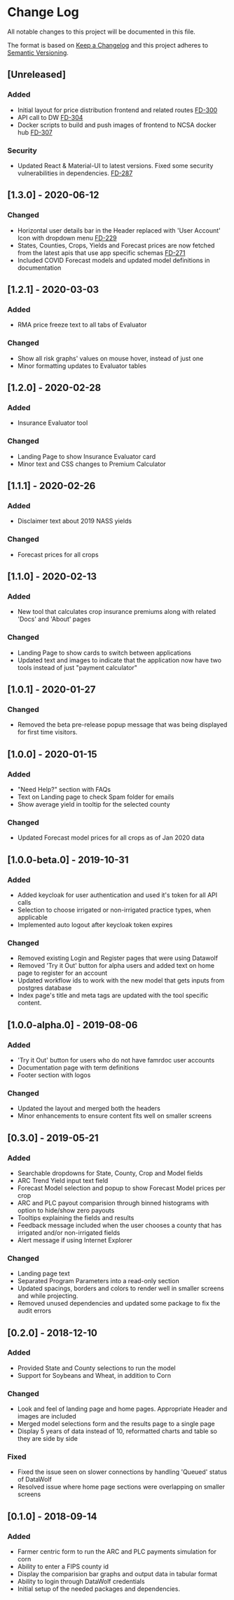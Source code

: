 # Change Log
All notable changes to this project will be documented in this file.

The format is based on [Keep a Changelog](http://keepachangelog.com/)
and this project adheres to [Semantic Versioning](http://semver.org/).

## [Unreleased]
### Added
- Initial layout for price distribution frontend and related routes [FD-300](https://opensource.ncsa.illinois.edu/jira/browse/FD-300)
- API call to DW [FD-304](https://opensource.ncsa.illinois.edu/jira/browse/FD-304)
- Docker scripts to build and push images of frontend to NCSA docker hub [FD-307](https://opensource.ncsa.illinois.edu/jira/browse/FD-307)

### Security
- Updated React & Material-UI to latest versions. Fixed some security vulnerabilities in dependencies. [FD-287](https://opensource.ncsa.illinois.edu/jira/browse/FD-287)

## [1.3.0] - 2020-06-12
### Changed
- Horizontal user details bar in the Header replaced with 'User Account' Icon with dropdown menu [FD-229](https://opensource.ncsa.illinois.edu/jira/browse/FD-229)
- States, Counties, Crops, Yields and Forecast prices are now fetched from the latest apis that use app specific schemas [FD-271](https://opensource.ncsa.illinois.edu/jira/browse/FD-271)
- Included COVID Forecast models and updated model definitions in documentation

## [1.2.1] - 2020-03-03
### Added
- RMA price freeze text to all tabs of Evaluator

### Changed
- Show all risk graphs' values on mouse hover, instead of just one
- Minor formatting updates to Evaluator tables

## [1.2.0] - 2020-02-28
### Added
- Insurance Evaluator tool

### Changed
- Landing Page to show Insurance Evaluator card
- Minor text and CSS changes to Premium Calculator


## [1.1.1] - 2020-02-26
### Added
- Disclaimer text about 2019 NASS yields

### Changed
- Forecast prices for all crops


## [1.1.0] - 2020-02-13

### Added
- New tool that calculates crop insurance premiums along with related 'Docs' and 'About' pages

### Changed
- Landing Page to show cards to switch between applications
- Updated text and images to indicate that the application now have two tools instead of just "payment calculator"


 ## [1.0.1] - 2020-01-27

### Changed
- Removed the beta pre-release popup message that was being displayed for first time visitors.

 ## [1.0.0] - 2020-01-15

### Added
- "Need Help?" section with FAQs
- Text on Landing page to check Spam folder for emails
- Show average yield in tooltip for the selected county

### Changed
- Updated Forecast model prices for all crops as of Jan 2020 data

 ## [1.0.0-beta.0] - 2019-10-31

### Added
- Added keycloak for user authentication and used it's token for all API calls
- Selection to choose irrigated or non-irrigated practice types, when applicable
- Implemented auto logout after keycloak token expires

### Changed
- Removed existing Login and Register pages that were using Datawolf
- Removed 'Try it Out' button for alpha users and added text on home page to register for an account
- Updated workflow ids to work with the new model that gets inputs from postgres database
- Index page's title and meta tags are updated with the tool specific content.

 ## [1.0.0-alpha.0] - 2019-08-06

### Added
- 'Try it Out' button for users who do not have famrdoc user accounts
- Documentation page with term definitions
- Footer section with logos

### Changed
- Updated the layout and merged both the headers
- Minor enhancements to ensure content fits well on smaller screens

## [0.3.0] - 2019-05-21

### Added
- Searchable dropdowns for State, County, Crop and Model fields
- ARC Trend Yield input text field
- Forecast Model selection and popup to show Forecast Model prices per crop
- ARC and PLC payout comparision through binned histograms with option to hide/show zero payouts
- Tooltips explaining the fields and results
- Feedback message included when the user chooses a county that has irrigated and/or non-irrigated fields
- Alert message if using Internet Explorer

### Changed
- Landing page text
- Separated Program Parameters into a read-only section
- Updated spacings, borders and colors to render well in smaller screens and while projecting.
- Removed unused dependencies and updated some package to fix the audit errors

## [0.2.0] - 2018-12-10

### Added
- Provided State and County selections to run the model
- Support for Soybeans and Wheat, in addition to Corn

### Changed
- Look and feel of landing page and home pages. Appropriate Header and images are included
- Merged model selections form and the results page to a single page
- Display 5 years of data instead of 10, reformatted charts and table so they are side by side

### Fixed
- Fixed the issue seen on slower connections by handling 'Queued' status of DataWolf
- Resolved issue where home page sections were overlapping on smaller screens

## [0.1.0] - 2018-09-14

### Added
- Farmer centric form to run the ARC and PLC payments simulation for corn
- Ability to enter a FIPS county id
- Display the comparision bar graphs and output data in tabular format
- Ability to login through DataWolf credentials
- Initial setup of the needed packages and dependencies.
